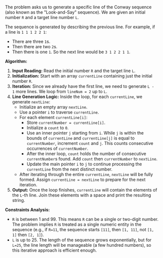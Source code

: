 The problem asks us to generate a specific line of the Conway sequence (also known as the "Look-and-Say" sequence). We are given an initial number `R` and a target line number `L`.

The sequence is generated by describing the previous line. For example, if a line is `1 1 1 2 2 1`:
- There are three `1`s.
- Then there are two `2`s.
- Then there is one `1`.
So the next line would be `3 1 2 2 1 1`.

**Algorithm:**

1.  **Input Reading:** Read the initial number `R` and the target line `L`.
2.  **Initialization:** Start with an array `currentLine` containing just the initial number `R`.
3.  **Iteration:** Since we already have the first line, we need to generate `L - 1` more lines. We loop from `lineNum = 2` up to `L`.
4.  **Line Generation Logic:** Inside the loop, for each `currentLine`, we generate `nextLine`:
    *   Initialize an empty array `nextLine`.
    *   Use a pointer `i` to traverse `currentLine`.
    *   For each element `currentLine[i]`:
        *   Store `currentNumber = currentLine[i]`.
        *   Initialize a `count` to `0`.
        *   Use an inner pointer `j` starting from `i`. While `j` is within the bounds of `currentLine` and `currentLine[j]` is equal to `currentNumber`, increment `count` and `j`. This counts consecutive occurrences of `currentNumber`.
        *   After the inner loop, `count` holds the number of consecutive `currentNumber`s found. Add `count` then `currentNumber` to `nextLine`.
        *   Update the main pointer `i` to `j` to continue processing the `currentLine` from the next distinct number.
    *   After iterating through the entire `currentLine`, `nextLine` will be fully formed. Assign `currentLine = nextLine` to prepare for the next iteration.
5.  **Output:** Once the loop finishes, `currentLine` will contain the elements of the `L`-th line. Join these elements with a space and print the resulting string.

**Constraints Analysis:**
-   `R` is between 1 and 99. This means `R` can be a single or two-digit number. The problem implies `R` is treated as a single numeric entity in the sequence (e.g., if `R=11`, the sequence starts `[11]`, then `[1, 11]`, not `[1, 1]` then `[2, 1]`).
-   `L` is up to 25. The length of the sequence grows exponentially, but for `L=25`, the line length will be manageable (a few hundred numbers), so this iterative approach is efficient enough.